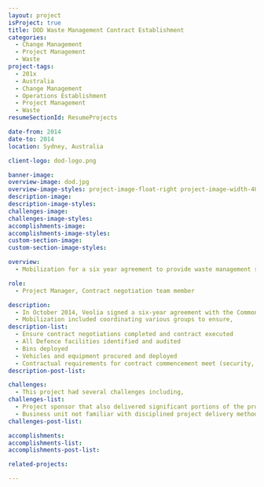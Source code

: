 ```yaml
---
layout: project
isProject: true
title: DOD Waste Management Contract Establishment
categories:
  - Change Management
  - Project Management
  - Waste
project-tags:
  - 201x
  - Australia
  - Change Management
  - Operations Establishment
  - Project Management
  - Waste
resumeSectionId: ResumeProjects

date-from: 2014
date-to: 2014
location: Sydney, Australia

client-logo: dod-logo.png

banner-image:
overview-image: dod.jpg
overview-image-styles: project-image-float-right project-image-width-40
description-image:
description-image-styles:
challenges-image:
challenges-image-styles:
accomplishments-image:
accomplishments-image-styles:
custom-section-image:
custom-section-image-styles:

overview:
  - Mobilization for a six year agreement to provide waste management services to the Australian Department of Defence.

role:
  - Project Manager, Contract negotiation team member

description:
  - In October 2014, Veolia signed a six-year agreement with the Commonwealth of Australia, represented by the Department of Defence for a total waste management solution.
  - Mobilization included coordinating various groups to ensure,
description-list:
  - Ensure contract negotiations completed and contract executed
  - All Defence facilities identified and audited
  - Bins deployed
  - Vehicles and equipment procured and deployed
  - Contractual requirements for contract commencement meet (security, plans etc.)
description-post-list:

challenges:
  - This project had several challenges including,
challenges-list:    
  - Project sponsor that also delivered significant portions of the project
  - Business unit not familiar with disciplined project delivery methodologies
challenges-post-list:    

accomplishments:
accomplishments-list:    
accomplishments-post-list:    

related-projects:

---
```

